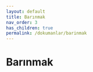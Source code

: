```yaml
---
layout: default
title: Barınmak
nav_order: 3
has_children: true
permalink: /dokumanlar/barinmak
---
```


# Barınmak

[//]: # (TBD)
[//]: # (To make it as easy as possible to write documentation in plain Markdown, most UI components are styled using default Markdown elements with few additional CSS classes needed.)

[//]: # ({: .fs-6 .fw-300 })
